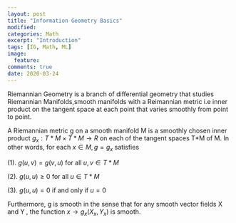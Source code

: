 ```yaml
---
layout: post
title: "Information Geometry Basics"
modified:
categories: Math
excerpt: "Introduction"
tags: [IG, Math, ML]
image:
  feature:
comments: true
date: 2020-03-24
---
```


Riemannian Geometry is a branch of differential geometry that studies Riemannian Manifolds,smooth manifolds with a Reimannian metric i.e inner product on the tangent space at each point that varies smoothly from point to point.

A Riemannian metric g on a smooth manifold M is a smoothly chosen inner product $g_x : T*M × T*M → R$ on each of the tangent spaces T*M of M. In other words, for each $x ∈ M, g = g_x$ satisfies

(1). $g(u,v) = g(v,u)$ for all $u,v ∈ T*M$

(2). $g(u,u)≥0$ for all $u∈T*M$

(3). $g(u,u)=0$ if and only if $u=0$

Furthermore, g is smooth in the sense that for any smooth vector fields X and Y , the function $x → g_x(X_x, Y_x)$ is smooth.

